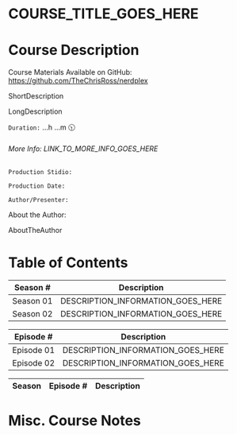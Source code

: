 # COURSE_TITLE_GOES_HERE

# Course Description

Course Materials Available on GitHub: https://github.com/TheChrisRoss/nerdplex

ShortDescription

LongDescription

`Duration:`  ...h ...m :clock1030:

###### More Info:  LINK_TO_MORE_INFO_GOES_HERE

`Production Stidio:`  

`Production Date:`  

`Author/Presenter:`  

About the Author:

AboutTheAuthor

# Table of Contents

| Season # | Description |
| -------- | ----------- |
| Season 01 | DESCRIPTION_INFORMATION_GOES_HERE |
| Season 02 | DESCRIPTION_INFORMATION_GOES_HERE |

| Episode # | Description |
| -------- | ----------- |
| Episode 01 | DESCRIPTION_INFORMATION_GOES_HERE |
| Episode 02 | DESCRIPTION_INFORMATION_GOES_HERE |

| Season    | Episode # | Description |
| --------- | --------- | ----------- |




# Misc. Course Notes
